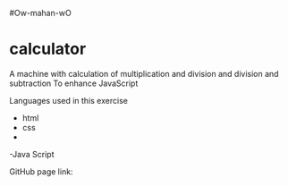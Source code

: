 #Ow-mahan-wO
# calculator

A machine with calculation of multiplication and division and division and subtraction
To enhance JavaScript

Languages ​​used in this exercise

- html
- css
- 
-Java Script

GitHub page link:
